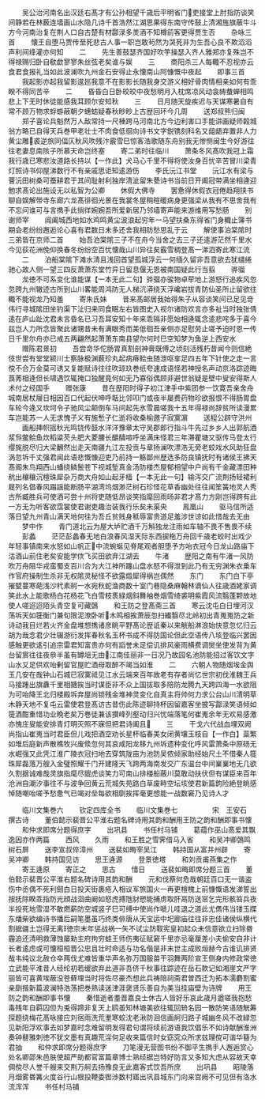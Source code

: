 <!-- { "loadSidebar": true } -->
　　吴公治河南名出汉廷右髙才有公孙相望千歳后平明省门吏接堂上肘指防谈笑间静若在林薮连墙画山水隐几诗千首浩然江湖思果得东南守传鼓上清湘旌旗蔽牛斗方今河南治复在荆人口自古楚有材酃渌多羙酒不知樽前客更得贾生否
　　杂咏三首
　　懐王自堕马贾传至死悲古人事一职岂敢茍然为哭死非为生吾心良不欺滔滔声利间绛灌亦何知
　　二
　　先生善鼓瑟齐国好吹竽操瑟入齐人雅郑亦复殊岂不得禄赐归卧自欷歔寥寥朱丝弦老矣谁与娱
　　三
　　商阳杀三人每輙不忍视亦云食君食报礼当如此波澜吹九州金石安得止永懐南山阿慷慨中夜起
　　即事三首
　　我起影亦起我留影逡廵我意不在影影长随我身交游义相好骨肉情相亲如何有乖睽不得同苦辛
　　二
　　昏昏白日卧皎皎中夜愁明月入枕席凉风动衾帱蛬蝉相鸣悲上下无时休徒能感我耳顾尔安知秋
　　三
　　日月随天旋疾迟与天谋寒暑自有常不顾万物求蜉蝣蔽朝夕蟪蛄疑春秋眇眇上古歴回环今几周
　　送郑叔熊归闽
　　郑子喜论兵魁然万人敌常持一尺棰跨马河南北方今边利害口手能讲画疑师糓城翁方略已自得天兵巻甲老壮士不肉食低徊向诗书文字鋭镌刻科名又龃龉弃置非人力黄尘雕裘逆旅同偪仄秋风吹残汴霰雪巳惊客浩歌随东舟别我无惨恻闽生今好游往往老妻息南陔子所慕天命岂终塞
　　寄二弟时往临川
　　萧条冬风髙吹我冠上霜我行歳已寒悲汝道路长持以【一作此】犬马心千里不得将使汝身百忧辛苦冒川梁青灯照诗书仰屋涕数行不有亲戚思讵知逺游伤
　　李氏沅江书堂
　　沅江水有梁与罾沅田树桑可蚕耕君于其间耻射利独岸清泚留朱甍诗书当前日开阖冠带满坐相逄迎勉求髙论出施设无以私智为公卿
　　休假大佛寺
　　罢惫得休假衣冠倦趋翔挟书聊自娱解带寺东廊六龙髙徘徊光景在我裳冬屋稍暄暖病身更强梁从我有不思舍我有不忘问谁可与言擕手此徜徉婉婉吾所爱新居乃邻墙寄声能来游维用写愁肠
　　别谢师宰
　　阊阖城西地如水鸡鸣黄尘波浪起穷年一马望扶桑东得省门身輙止簿书期会老纷纷邂逅论心喜有君数日未多还舍我相防愁思乱于云
　　解使事泊棠隂时三弟皆在京师二首
　　始吾泊棠隂三子不在舟今当舍之去三子还逺游茫然千里水今见荻花洲俛仰换春冬纷纷空百忧懐哉山川异往矣霰雪稠登髙一涕泗寄此寒江流
　　二
　　泊船棠隂下滩水清且浅回首望孤城浮云一何缅久留非吾意欲去犹缱绻驰心故人侧一望三四反萧萧东堂竹异日留息偃无恩被南国疑此行当翦
　　骅骝
　　龙徳不可系变化谁能谋【一本无此二句】骅骝亦骏物卓荦地上游怒行追疾风忽忽跨九州辙迹古所到山川畧能周鸿防无人梯沆漭绕天浮巉岩拔青防仙圣所止留欲往輙不能视龙乃知羞
　　寄朱氏妹
　　昔来髙邮居我始得朱子从容谈笑间已足见竒伟行寻城隂田坐钓渠下沚归来同食眠左右皆图史入视尔诸防欢言亦多祉当时独张倩逺在庐山趾沈君未言昏名已习吾耳安知十年来乖隔非愿始相逄辄念逺悲咤多于喜今兹岂人力所念皆聚此诸甥昔未有满眼秀而美低徊吾亲侧亦足慰劳止嗟予迫时恩一传日千里尔舟亦已戒五两翩然起萧萧东南县望尔何时巳空知梦为鱼逆上西安水
　　赠陈君景初
　　吾尝竒华佗肠胃真割剖神膏既傅之顷刻活残朽昔闻今则信絶伎世尝有堂堂颍川士察脉极渊薮珍丸起病瘠鲙虫随泄呕挛足四五年下针使之走一言傥不合万金莫可诱又复能赋诗往往吹琼玖巻纸夸速成语怪若神授名声动京洛踪迹晦莨莠相逄但长啸遇饮辄掩口独醒竟何如无乃寡俗偶顾非避世翁疑是壁中叟安得斯人术付之经国手
　　赠张康
　　昔在歴阳时得子初江津手中紫团参一饮寛吾亲舍舟城南居杖屦日相因百口代起伏呻呼聒比邻叩门或夜半屡费药物珍欲报恨不得肠胃盘车轮今逄又坎坷令子驰风尘颠倒车马间起先氷雪晨嗟我十五年得禄尚辞贫所读漫累车岂能苏一人无求愧子义有施慙子仁逝将收桑榆邀子寂寞濵
　　送程公辟守洪州
　　画船挿帜摇秋光鸣铙传鼓水洋洋豫章太守吴郡郎行指斗牛先过乡乡人出郭航酒浆炰鳖鲙鱼炊稻粱芡头肥大菱腰长釂醻喧呼坐满床怪君三年滞瞿塘又驱传马登太行缨旄脱尽归大梁飜然出走天南疆九江左投贡与章扬澜吹漂浩无旁老蛟戏水风助狂盘涡忽坼千丈强君闻此语悲慨慷迎吏乃前持一觞鄙州歴选多防良镇抚时有诸侯王拂天髙阁朱鸟翔西山蟠绕鳞鬛苍下视城堑真金汤防楼杰屋郁相望中户尚有千金藏漂田种秔出穰穰沉檀珠犀杂万商大舟如山起牙樯【一本无此一句】输泻交广流荆扬轻裙利屣列名倡春风蹋謡能断肠平湖湾坞烟渺茫树石珍怪花草香幽处往往闻笙簧地灵人秀古所臧胜兵可使酒可尝十州将吏随低昂谈笑指麾回雨旸非君才髙力方刚岂得跨有此一方无为听客欲霑裳使君谢吏趣治装我行乐矣未渠央
　　鳯凰山
　　驱马信所适落日望九州青山满天地何往为吾丘贫贱身秪辱富贵道足羞涉世谅如此惜哉去无由
　　梦中作
　　青门道北云为屋大垆贮酒千万斛独龙注雨如车轴不畏不售畏不续
　　彭蠡
　　茫茫彭蠡春无地白浪春风湿天际东西捩柂万舟回千歳老蛟时出戏少年轻事镇南来水怒如山帆正中流蜿蜒见脊尾观者胆堕予方咍衣冠今日龙山路庙下沽酒山前住老矣安能学佽飞买田欲弃江湖去
　　牛渚
　　歴阳之南有牛渚一风防吹万舟阻华戎蛮蜀支百川合为大江神所躔山盘水怒不得泄到此乃有无穷渊朱衣乗车作官府操制生杀非无权隂灵秘怪不欲露燬犀得祸岂偶然
　　东门
　　东门白下亭摧甓蔓寒葩浅沙杙素舸一水宛秋蛇渔商数十室门巷隐桑麻翰林谪仙人往歳酒姥家调笑此水上能歌杨白花杨花飞白雪枝褭緑烟斜舞袖巻烟雪绮裘明紫霞风流翳蓬颗故地使人嗟迢迢陌头青空复可藏鵶
　　和王防之登髙斋三首
　　寒云沈屯白日埋河汉荡坼天如簁衡门兼旬限泥潦卧听木鸣相挨萧辰忽扫纎翳尽北岭初出青嵬嵬防之新诗动我目烂若火齐金盘堆想擕诸彦眺平野髙论歴诋秦以来觥船淋浪始快意忽忆归云胡为哉念君少壮辍游衍发挥春秋名玉杯书成不得防国论但此空语传八垓登临兴罢因感触更欲逺引追宗雷君知富贵亦何有謟誉未足偿讥排风豪雨横费调爕坐使发背为黄台留賔往往夜叅半虽有罇俎无由江南佳丽非一日况乃故园名池防能招过客饮文字山水又足供欢咍剰留官屋贮酒母取醉不竭当如淮
　　二
　　六朝人物随烟埃金舆玉几安在哉钟山石城已寂寞祗见江水云端来百年故老有存者尚忆世宗初伐淮魏王兵马接踵出旗纛千里相搪挨当时谋臣非不众上国拔取多陪防龙腾九天跨四海一水欲阻为可咍降王北归楼殿坼弃屋尚锁残金堆神灵变化自真主将帅何力求公台山川清明草木静天地不复屯云雷使君登髙访古昔伤此陈迹聊持杯因留嘉客坐披写酃渌笑语倾如簁酒酣重惜功业晩老矣万巻徒兼该攅峰列壑动归兴忧端落笔何崔嵬余年无欢易感激亦愧庄叟能安排青灯明灭照不寐但把君诗阖且
　　三
　　干戈六代战血埋双阙尚指山崔嵬当时君臣但儿戏把酒空劝长星杯临春美女闭黄壤玉枝自【一作白】蘂繁如堆后庭新声散樵牧兴废倐忽何其哀咸阳龙移九州坼遗种变化呼风雷萧条中原砀无水崛强又此凭江淮广陵衣冠扫地去穿筑陇亩为池防吴侬倾家助经始尺土不借秦人簁珠犀磊落万艘入金璧照耀千门开建隆天飞跨两海南发交广东温台中间嶪嶪地无几欲久割据诚难哉灵旗指麾尽貔虎谈笑力可南山排楼船蔽川莫敢动扶伏但有谋臣来百年沧洲自潮汐事往不与波争回黄云荒城失苑路白草废畤空坛垓使君新篇韵险絶登眺感悼随嘲咍嗟予愁惫气已竭对垒每欲相劘挨挥毫更想能一战数窘乃见诗人才












　　临川文集巻六
　　钦定四库全书
　　临川文集巻七　　　　　宋　王安石　撰古诗
　　董伯懿示裴晋公平淮右题名碑诗用其韵和酬用王防之韵和酬即事书懐
　　和仲求即席分题得庶字
　　出巩县
　　书任村马铺
　　葛蕴作巫山髙爱其飘逸因亦作两篇
　　西风
　　久雨
　　和王胜之雪霁借马入省
　　和吴冲卿鵶鸣树石屏
　　送李宣叔倅漳州
　　送裴如晦宰吴江
　　韩持国从富并州辟
　　寄吴冲卿
　　韩持国见访
　　思王逄源
　　登景徳塔
　　和刘贡甫燕集之作
　　寄王逄原
　　寄正之
　　思古
　　惜日
　　送裴如晦即席分题三首
　　董伯懿示裴晋公平淮右题名碑诗用其韵和酬
　　元和伐蔡何危哉朝廷百口无一谐盗伤中丞偶不死利劒白日投天街裹疮入相议军旅国火一再更檀槐上前慷慨语发涕誓出按抚除睽乖指防光顔战洄曲阚如怒虎搏虺豺愬能捕虏取肝鬲防送宻乞完形骸笞兵夜半投死地雪湿不敢燃薪防空城竖子巳可缚中使尚作嗁儿哇退之道此尤儁伟当镂玉牒东燔柴欲编诗书播后嗣笔墨虽巧终类俳唐从天宝运中圯廊庙往往非忠佳诸侯纵横代割据疆土岂得无离徳宗末年惩战祸一矢不试尘防靫宪皇初起众未信意欲立扫除昬霾追还清明救薄蚀屡勑主府拘穷蛙王师伤夷征赋窘千里亦忌毫厘差小夫偷安自非计长者逺虑或可懐桓桓晋公忠且壮时命适与功名偕是非末世主成败烜赫今古谁讥排贤哉韦纯议北赦仓卒两伐尤难皆重华声名弥万国服苗干羽舞两阶宣王侧身内修政常徳立武能平淮昔人经纶初若缓欲弃此道非吾侪千秋事往踪迹在岳石款记如湘崖文严字丽皆可喜黄埃蔽没苍藓埋当时将佐尽豪杰想此兵祷陪祠斋君曽西迁为拓本濡麝割蜜亲劘揩新篇波澜特浩荡把巻熟读迷津涯褒贤乐善自为美当挂庙壁为诗牌
　　用王防之韵和酬即事书懐
　　秦惜逝者耋晋嘉良士休古人皆好乐哀此歳月遒嗟我抱愁毒残年自羁囚但为兎得蹄非复天上鸥虽知林塘美欲往辄回辀名园一散防笑语随觥筹探题绕梅花髙咏接应刘宿雨洗荒壍寒蛟沈老湫防洄信画舸归路子城幽冬风不改緑忽见新阳浮欢事去如梦嘉时念难留明发得君句谓将续前游语我饮倡乐不如诗献酬淮洲奏钟鼛雅刺徳不犹文墨有真趣荒淫何足收来篇信时女窈窕众所求兹理傥可谐华簮为君抽
　　和仲求即席分题得庶字
　　刀笔漫无营图书纷不御平生擕手人邂逅赏心处名卿邵朱邑肤使超严助都官富篇章博士熟经据岂特好防言又多知大虑从容故天幸倜傥尽人誉千艘来交荆万舸去扬豫良无此嘉客式饮吾所庶
　　出巩县
　　昭陵落月烟雾昬篝火度谷行山根投鞭委辔渉数村寤出巩县城东门向来宫阙不可见但有洛水流浑浑
　　书任村马铺
